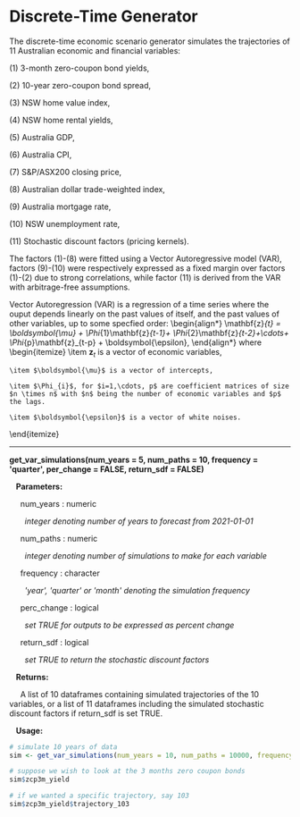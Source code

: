 # Discrete-Time Generator

The discrete-time economic scenario generator simulates the trajectories of 11 Australian economic and financial variables: 

(1) 3-month zero-coupon bond yields,

(2) 10-year zero-coupon bond spread,

(3) NSW home value index,

(4) NSW home rental yields,

(5) Australia GDP,

(6) Australia CPI,

(7) S&P/ASX200 closing price,

(8) Australian dollar trade-weighted index,

(9) Australia mortgage rate,

(10) NSW unemployment rate,

(11) Stochastic discount factors (pricing kernels).

The factors (1)-(8) were fitted using a Vector Autoregressive model (VAR), factors (9)-(10) were respectively expressed as a fixed margin over factors (1)-(2) due to strong correlations, while factor (11) is derived from the VAR with arbitrage-free assumptions. 

Vector Autoregression (VAR) is a regression of a time series where the ouput depends linearly on the past values of itself, and the past values of other variables, up to some specfied order: \begin{align*}
	\mathbf{z}_{t} = \boldsymbol{\mu} + \Phi_{1}\mathbf{z}_{t-1}+ \Phi_{2}\mathbf{z}_{t-2}+\cdots+ \Phi_{p}\mathbf{z}_{t-p} + \boldsymbol{\epsilon},
\end{align*} 
where 
\begin{itemize}
	\item $\mathbf{z}_{t}$ is a vector of economic variables,
	
	\item $\boldsymbol{\mu}$ is a vector of intercepts,
	
	\item $\Phi_{i}$, for $i=1,\cdots, p$ are coefficient matrices of size $n \times n$ with $n$ being the number of economic variables and $p$ the lags. 
	
	\item $\boldsymbol{\epsilon}$ is a vector of white noises. 
\end{itemize}


---


**get_var_simulations(num_years = 5, num_paths = 10, frequency = 'quarter', per_change = FALSE, return_sdf = FALSE)**

&nbsp;&nbsp; **Parameters:**

&nbsp;&nbsp;&nbsp;&nbsp; num_years : numeric

&nbsp;&nbsp;&nbsp;&nbsp;&nbsp;&nbsp; *integer denoting number of years to forecast from 2021-01-01*

&nbsp;&nbsp;&nbsp;&nbsp; num_paths : numeric

&nbsp;&nbsp;&nbsp;&nbsp;&nbsp;&nbsp; *integer denoting number of simulations to make for each variable*

&nbsp;&nbsp;&nbsp;&nbsp; frequency : character

&nbsp;&nbsp;&nbsp;&nbsp;&nbsp;&nbsp; *'year', 'quarter' or 'month' denoting the simulation frequency*

&nbsp;&nbsp;&nbsp;&nbsp; perc_change : logical

&nbsp;&nbsp;&nbsp;&nbsp;&nbsp;&nbsp; *set TRUE for outputs to be expressed as percent change*

&nbsp;&nbsp;&nbsp;&nbsp; return_sdf : logical 

&nbsp;&nbsp;&nbsp;&nbsp;&nbsp;&nbsp; *set TRUE to return the stochastic discount factors*

&nbsp;&nbsp; **Returns:**

&nbsp;&nbsp;&nbsp;&nbsp; A list of 10 dataframes containing simulated trajectories of the 10 variables, or a list of 11 dataframes including the simulated stochastic discount factors if return_sdf is set TRUE.  

&nbsp;&nbsp; **Usage:**

```r
# simulate 10 years of data
sim <- get_var_simulations(num_years = 10, num_paths = 10000, frequency = 'year')

# suppose we wish to look at the 3 months zero coupon bonds
sim$zcp3m_yield

# if we wanted a specific trajectory, say 103
sim$zcp3m_yield$trajectory_103
```























